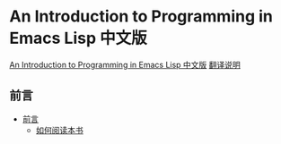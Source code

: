 # An Introduction to Programming in Emacs Lisp 中文版

[An Introduction to Programming in Emacs Lisp 中文版](title-page.md)
[翻译说明](translate-introduction.md)

## 前言

- [前言](ch00-00-前言.md)
    - [如何阅读本书](ch00-01-如何阅读本书.md)
